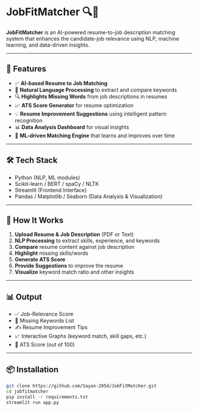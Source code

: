 # JobFitMatcher 🔍🤖

**JobFitMatcher** is an AI-powered resume-to-job description matching system that enhances the candidate-job relevance using NLP, machine learning, and data-driven insights.

---

## 🚀 Features

- ✅ **AI-based Resume to Job Matching**
- 🧠 **Natural Language Processing** to extract and compare keywords
- 🔍 **Highlights Missing Words** from job descriptions in resumes
- 📈 **ATS Score Generator** for resume optimization
- 💡 **Resume Improvement Suggestions** using intelligent pattern recognition
- 📊 **Data Analysis Dashboard** for visual insights
- 🤖 **ML-driven Matching Engine** that learns and improves over time

---

## 🛠️ Tech Stack

- Python (NLP, ML modules)
- Scikit-learn / BERT / spaCy / NLTK
- Streamlit (Frontend Interface)
- Pandas / Matplotlib / Seaborn (Data Analysis & Visualization)

---

## 🧪 How It Works

1. **Upload Resume & Job Description** (PDF or Text)
2. **NLP Processing** to extract skills, experience, and keywords
3. **Compare** resume content against job description
4. **Highlight** missing skills/words
5. **Generate ATS Score**
6. **Provide Suggestions** to improve the resume
7. **Visualize** keyword match ratio and other insights

---

## 📊 Output

- ✅ Job-Relevance Score
- 🚨 Missing Keywords List
- ✍️ Resume Improvement Tips
- 📈 Interactive Graphs (keyword match, skill gaps, etc.)
- 🎯 ATS Score (out of 100)

---

## 📦 Installation

```bash
git clone https://github.com/Sayan-2054/JobFitMatcher.git
cd jobfitmatcher
pip install -r requirements.txt
streamlit run app.py
